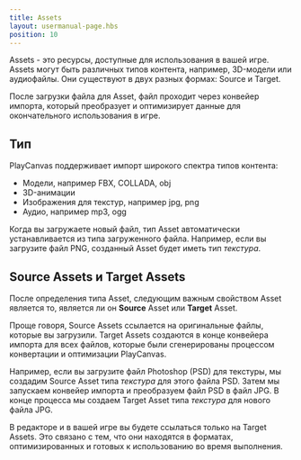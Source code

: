```yaml
---
title: Assets
layout: usermanual-page.hbs
position: 10
---
```


Assets - это ресурсы, доступные для использования в вашей игре. Assets могут быть различных типов контента, например, 3D-модели или аудиофайлы. Они существуют в двух разных формах: Source и Target.

После загрузки файла для Asset, файл проходит через конвейер импорта, который преобразует и оптимизирует данные для окончательного использования в игре.

## Тип

PlayCanvas поддерживает импорт широкого спектра типов контента:

* Модели, например FBX, COLLADA, obj
* 3D-анимации
* Изображения для текстур, например jpg, png
* Аудио, например mp3, ogg

Когда вы загружаете новый файл, тип Asset автоматически устанавливается из типа загруженного файла. Например, если вы загрузите файл PNG, созданный Asset будет иметь тип *текстура*.

## Source Assets и Target Assets

После определения типа Asset, следующим важным свойством Asset является то, является ли он **Source** Asset или **Target** Asset.

Проще говоря, Source Assets ссылается на оригинальные файлы, которые вы загрузили. Target Assets создаются в конце конвейера импорта для всех файлов, которые были сгенерированы процессом конвертации и оптимизации PlayCanvas.

Например, если вы загрузите файл Photoshop (PSD) для текстуры, мы создадим Source Asset типа *текстура* для этого файла PSD. Затем мы запускаем конвейер импорта и преобразуем файл PSD в файл JPG. В конце процесса мы создаем Target Asset типа *текстура* для нового файла JPG.

В редакторе и в вашей игре вы будете ссылаться только на Target Assets. Это связано с тем, что они находятся в форматах, оптимизированных и готовых к использованию во время выполнения.
